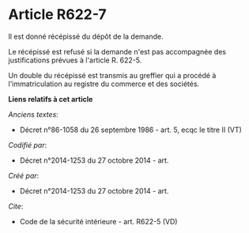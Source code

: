 # Article R622-7

Il est donné récépissé du dépôt de la demande. 

Le récépissé est refusé si la demande n'est pas accompagnée des justifications prévues à l'article R. 622-5. 

Un double du récépissé est transmis au greffier qui a procédé à l'immatriculation au registre du commerce et des sociétés.

**Liens relatifs à cet article**

_Anciens textes_:

  - Décret n°86-1058 du 26 septembre 1986 - art. 5, ecqc le titre II (VT)

_Codifié par_:

  - Décret n°2014-1253 du 27 octobre 2014 - art.

_Créé par_:

  - Décret n°2014-1253 du 27 octobre 2014 - art.

_Cite_:

  - Code de la sécurité intérieure - art. R622-5 (VD)
